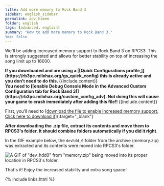 ```yaml
---
title: Add more memory to Rock Band 3
sidebar: english_sidebar
permalink: adv_himem
folder: english
tags: [advanced, english]
summary: "How to add more memory to Rock Band 3."
toc: false
---
```


We'll be adding increased memory support to Rock Band 3 on RPCS3. This is strongly suggested and allows for better stability on top of increasing the song limit up to 16000.

<div markdown="span" class="alert alert-info" role="alert"><i class="fa fa-info-circle"></i> <b>If you downloaded and are using a [[Quick Configurations profile,]](https://rb3pc.milohax.org/gs_quick_config) this is already active and you don't need to do this. </b> {{include.content}}</div>

<div markdown="span" class="alert alert-danger" role="alert"><i class="fa fa-exclamation-circle"></i> <b>You need to [[enable Debug Console Mode in the Advanced Custom Configuration tab for Rock Band 3]](https://rb3pc.milohax.org/custom_config_adv). Not doing this will cause your game to crash immediately after adding this file!! </b> {{include.content}}</div>

First, you'll need to [[download the file to enable increased memory support. Click here to download it]](https://rb3pc.milohax.org/downloads/customconfigs/memory.zip){:target="_blank"}

**After downloading the .zip file, extract its contents and move them to RPCS3's folder. It should combine folders automatically if you did it right.**

In the GIF example below, the `devhdd_0` folder from the archive (memory.zip) was extracted and its contents were moved into RPCS3's folder.

![A GIF of "dev_hdd0" from "memory.zip" being moved into its proper location in RPCS3's folder.](https://rb3pc.milohax.org/images/cust/himem.gif "memory.zip")

That's it! Enjoy the increased stability and extra song space!

{% include links.html %}